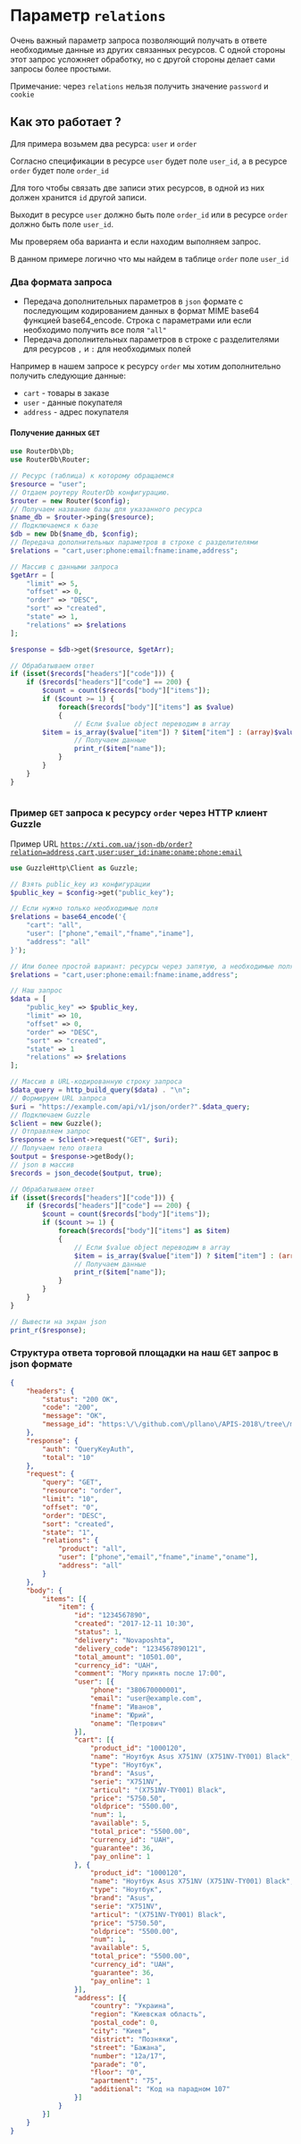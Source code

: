 # Параметр `relations`
Очень важный параметр запроса позволяющий получать в ответе необходимые данные из других связанных ресурсов. С одной стороны этот запрос усложняет обработку, но с другой стороны делает сами запросы более простыми.

Примечание: через `relations` нельзя получить значение `password` и `cookie`

## Как это работает ?
Для примера возьмем два ресурса: `user` и `order`

Согласно спецификации в ресурсе `user` будет поле `user_id`, а в ресурсе `order` будет поле `order_id`

Для того чтобы связать две записи этих ресурсов, в одной из них должен хранится `id` другой записи.

Выходит в ресурсе `user` должно быть поле `order_id` или в ресурсе `order` должно быть поле `user_id`.

Мы проверяем оба варианта и если находим выполняем запрос.

В данном примере логично что мы найдем в таблице `order` поле `user_id`


### Два формата запроса
- Передача дополнительных параметров в `json` формате с последующим кодированием данных в формат MIME base64 функцией base64_encode. Строка с параметрами или если необходимо получить все поля  `"all"`
- Передача дополнительных параметров в строке с разделителями для ресурсов `,` и `:` для необходимых полей 

Например в нашем запросе к ресурсу `order` мы хотим дополнительно получить следующие данные: 
- `cart` - товары в заказе
- `user` - данные покупателя
- `address` - адрес покупателя

#### Получение данных `GET`
```php
use RouterDb\Db;
use RouterDb\Router;

// Ресурс (таблица) к которому обращаемся
$resource = "user";
// Отдаем роутеру RouterDb конфигурацию.
$router = new Router($config);
// Получаем название базы для указанного ресурса
$name_db = $router->ping($resource);
// Подключаемся к базе
$db = new Db($name_db, $config);
// Передача дополнительных параметров в строке с разделителями
$relations = "cart,user:phone:email:fname:iname,address";

// Массив с данными запроса
$getArr = [
    "limit" => 5,
    "offset" => 0,
    "order" => "DESC",
    "sort" => "created",
    "state" => 1,
    "relations" => $relations
];

$response = $db->get($resource, $getArr);

// Обрабатываем ответ
if (isset($records["headers"]["code"])) {
    if ($records["headers"]["code"] == 200) {
        $count = count($records["body"]["items"]);
        if ($count >= 1) {
            foreach($records["body"]["items"] as $value)
            {
                // Если $value object переводим в array
		$item = is_array($value["item"]) ? $item["item"] : (array)$value["item"];
                // Получаем данные
                print_r($item["name"]);
            }
        }
    }
}
 
```
### Пример `GET` запроса к ресурсу `order` через HTTP клиент Guzzle
Пример URL [`https://xti.com.ua/json-db/order?relation=address,cart,user:user_id:iname:oname:phone:email`](https://xti.com.ua/json-db/order?relation=address,cart,user:user_id:iname:oname:phone:email)
``` php
use GuzzleHttp\Client as Guzzle;

// Взять public_key из конфигурации
$public_key = $config->get("public_key");

// Если нужно только необходимые поля
$relations = base64_encode('{
    "cart": "all",
    "user": ["phone","email","fname","iname"],
    "address": "all"
}');

// Или более простой вариант: ресурсы через запятую, а необходимые поля через двоеточие
$relations = "cart,user:phone:email:fname:iname,address";

// Наш запрос
$data = [
    "public_key" => $public_key,
    "limit" => 10,
    "offset" => 0,
    "order" => "DESC",
    "sort" => "created",
    "state" => 1
    "relations" => $relations
];

// Массив в URL-кодированную строку запроса
$data_query = http_build_query($data) . "\n";
// Формируем URL запроса
$uri = "https://example.com/api/v1/json/order?".$data_query;
// Подключаем Guzzle
$client = new Guzzle();
// Отправляем запрос
$response = $client->request("GET", $uri);
// Получаем тело ответа
$output = $response->getBody();
// json в массив
$records = json_decode($output, true);

// Обрабатываем ответ
if (isset($records["headers"]["code"])) {
    if ($records["headers"]["code"] == 200) {
        $count = count($records["body"]["items"]);
        if ($count >= 1) {
            foreach($records["body"]["items"] as $item)
            {
                // Если $value object переводим в array
                $item = is_array($value["item"]) ? $item["item"] : (array)$value["item"];
                // Получаем данные
                print_r($item["name"]);
            }
        }
    }
}

```
``` php
// Вывести на экран json
print_r($response);
```
### Структура ответа торговой площадки на наш `GET` запрос в json формате
```json
{
    "headers": {
        "status": "200 OK",
        "code": "200",
        "message": "OK",
        "message_id": "https:\/\/github.com\/pllano\/APIS-2018\/tree\/master\/http-codes\/200.md"
    },
    "response": {
        "auth": "QueryKeyAuth",
        "total": "10"
    },
    "request": {
        "query": "GET",
        "resource": "order",
        "limit": "10",
        "offset": "0",
        "order": "DESC",
        "sort": "created",
        "state": "1",
        "relations": {
            "product": "all",
            "user": ["phone","email","fname","iname","oname"],
            "address": "all"
        }
    },
    "body": {
        "items": [{
            "item": {
                "id": "1234567890",
                "created": "2017-12-11 10:30",
                "status": 1,
                "delivery": "Novaposhta",
                "delivery_code": "1234567890121",
                "total_amount": "10501.00",
                "currency_id": "UAH",
                "comment": "Могу принять после 17:00",
                "user": [{
                    "phone": "380670000001",
                    "email": "user@example.com",
                    "fname": "Иванов",
                    "iname": "Юрий",
                    "oname": "Петрович"
                }],
                "cart": [{
                    "product_id": "1000120",
                    "name": "Ноутбук Asus X751NV (X751NV-TY001) Black",
                    "type": "Ноутбук",
                    "brand": "Asus",
                    "serie": "X751NV",
                    "articul": "(X751NV-TY001) Black",
                    "price": "5750.50",
                    "oldprice": "5500.00",
                    "num": 1,
                    "available": 5,
                    "total_price": "5500.00",
                    "currency_id": "UAH",
                    "guarantee": 36,
                    "pay_online": 1
                }, {
                    "product_id": "1000120",
                    "name": "Ноутбук Asus X751NV (X751NV-TY001) Black",
                    "type": "Ноутбук",
                    "brand": "Asus",
                    "serie": "X751NV",
                    "articul": "(X751NV-TY001) Black",
                    "price": "5750.50",
                    "oldprice": "5500.00",
                    "num": 1,
                    "available": 5,
                    "total_price": "5500.00",
                    "currency_id": "UAH",
                    "guarantee": 36,
                    "pay_online": 1
                }],
                "address": [{
                    "country": "Украина",
                    "region": "Киевская область",
                    "postal_code": 0,
                    "city": "Киев",
                    "district": "Позняки",
                    "street": "Бажана",
                    "number": "12а/17",
                    "parade": "0",
                    "floor": "0",
                    "apartment": "75",
                    "additional": "Код на парадном 107"
                }]
            }
        }]
    }
} 
```
